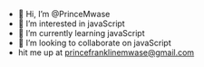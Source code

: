 - 👋 Hi, I’m @PrinceMwase
- 👀 I’m interested in javaScript
- 🌱 I’m currently learning javaScript
- 💞️ I’m looking to collaborate on javaScript
- hit me up at princefranklinemwase@gmail.com

